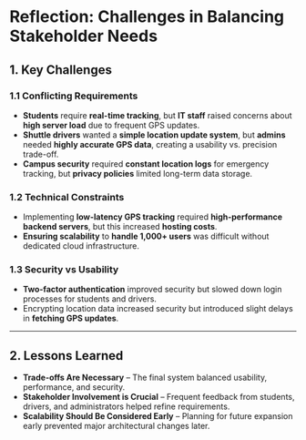 # Reflection: Challenges in Balancing Stakeholder Needs

## **1. Key Challenges**
### **1.1 Conflicting Requirements**
- **Students** require **real-time tracking**, but **IT staff** raised concerns about **high server load** due to frequent GPS updates.  
- **Shuttle drivers** wanted a **simple location update system**, but **admins** needed **highly accurate GPS data**, creating a usability vs. precision trade-off.  
- **Campus security** required **constant location logs** for emergency tracking, but **privacy policies** limited long-term data storage.  

### **1.2 Technical Constraints**
- Implementing **low-latency GPS tracking** required **high-performance backend servers**, but this increased **hosting costs**.  
- **Ensuring scalability** to **handle 1,000+ users** was difficult without dedicated cloud infrastructure.  

### **1.3 Security vs Usability**
- **Two-factor authentication** improved security but slowed down login processes for students and drivers.  
- Encrypting location data increased security but introduced slight delays in **fetching GPS updates**.  

---

## **2. Lessons Learned**
- **Trade-offs Are Necessary** – The final system balanced usability, performance, and security.  
- **Stakeholder Involvement is Crucial** – Frequent feedback from students, drivers, and administrators helped refine requirements.  
- **Scalability Should Be Considered Early** – Planning for future expansion early prevented major architectural changes later.  
